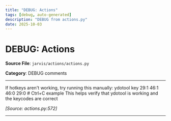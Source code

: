 ```yaml
---
title: "DEBUG: Actions"
tags: [debug, auto-generated]
description: "DEBUG from actions.py"
date: 2025-10-03
---
```


# DEBUG: Actions

**Source File**: `jarvis/actions/actions.py`

**Category**: DEBUG comments

---

<a id="general-1"></a>

If hotkeys aren't working, try running this manually:
ydotool key 29:1 46:1 46:0 29:0  # Ctrl+C example
This helps verify that ydotool is working and the keycodes are correct

*[Source: actions.py:572]*

---
